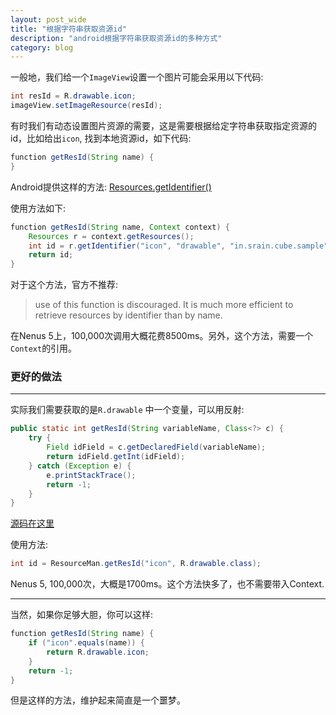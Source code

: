 ```yaml
---
layout: post_wide
title: "根据字符串获取资源id"
description: "android根据字符串获取资源id的多种方式"
category: blog
---
```


一般地，我们给一个`ImageView`设置一个图片可能会采用以下代码:

```java
int resId = R.drawable.icon;
imageView.setImageResource(resId);
```

有时我们有动态设置图片资源的需要，这是需要根据给定字符串获取指定资源的id，比如给出`icon`, 找到本地资源id，如下代码:

```java
function getResId(String name) {
}
```

Android提供这样的方法: [Resources.getIdentifier()](http://developer.android.com/reference/android/content/res/Resources.html#getIdentifier(java.lang.String,%20java.lang.String,%20java.lang.String))

使用方法如下:

```java
function getResId(String name, Context context) {
    Resources r = context.getResources();
    int id = r.getIdentifier("icon", "drawable", "in.srain.cube.sample");
    return id;
}
```
对于这个方法，官方不推荐:

> use of this function is discouraged. It is much more efficient to retrieve resources by identifier than by name.

在Nenus 5上，100,000次调用大概花费8500ms。另外，这个方法，需要一个`Context`的引用。

### 更好的做法
---

实际我们需要获取的是`R.drawable` 中一个变量，可以用反射:

```java
public static int getResId(String variableName, Class<?> c) {
    try {
        Field idField = c.getDeclaredField(variableName);
        return idField.getInt(idField);
    } catch (Exception e) {
        e.printStackTrace();
        return -1;
    }
}
```
[源码在这里](https://github.com/etao-open-source/cube-sdk/blob/b573b16108e4d6d776e15ef5ac999cb88e63a27e/core/src/in/srain/cube/util/ResourceMan.java)

使用方法:

```java
int id = ResourceMan.getResId("icon", R.drawable.class);
```

Nenus 5, 100,000次，大概是1700ms。这个方法快多了，也不需要带入Context.

---

当然，如果你足够大胆，你可以这样:

```java
function getResId(String name) {
    if ("icon".equals(name)) {
        return R.drawable.icon;
    }
    return -1;
}
```

但是这样的方法，维护起来简直是一个噩梦。
